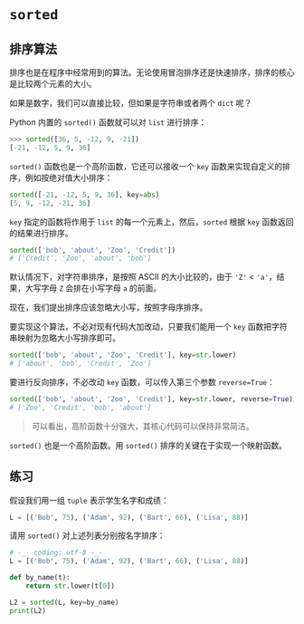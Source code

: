 # `sorted`

## 排序算法

排序也是在程序中经常用到的算法。无论使用冒泡排序还是快速排序，排序的核心是比较两个元素的大小。

如果是数字，我们可以直接比较，但如果是字符串或者两个 `dict` 呢？

Python 内置的 `sorted()` 函数就可以对 `list` 进行排序：

```python
>>> sorted([36, 5, -12, 9, -21])
[-21, -12, 5, 9, 36]
```

`sorted()` 函数也是一个高阶函数，它还可以接收一个 `key` 函数来实现自定义的排序，例如按绝对值大小排序：

```python
sorted([-21, -12, 5, 9, 36], key=abs)
[5, 9, -12, -21, 36]
```

`key` 指定的函数将作用于 `list` 的每一个元素上，然后，`sorted` 根据 `key` 函数返回的结果进行排序。

```python
sorted(['bob', 'about', 'Zoo', 'Credit'])
# ['Credit', 'Zoo', 'about', 'bob']
```

默认情况下，对字符串排序，是按照 ASCII 的大小比较的，由于 `'Z'` < `'a'`，结果，大写字母 `Z` 会排在小写字母 `a` 的前面。

现在，我们提出排序应该忽略大小写，按照字母序排序。

要实现这个算法，不必对现有代码大加改动，只要我们能用一个 `key` 函数把字符串映射为忽略大小写排序即可。

```python
sorted(['bob', 'about', 'Zoo', 'Credit'], key=str.lower)
# ['about', 'bob', 'Credit', 'Zoo']
```

要进行反向排序，不必改动 `key` 函数，可以传入第三个参数 `reverse=True`：

```python
sorted(['bob', 'about', 'Zoo', 'Credit'], key=str.lower, reverse=True)
# ['Zoo', 'Credit', 'bob', 'about']
```

> 可以看出，高阶函数十分强大，其核心代码可以保持非常简洁。

`sorted()` 也是一个高阶函数。用 `sorted()` 排序的关键在于实现一个映射函数。

## 练习

假设我们用一组 `tuple` 表示学生名字和成绩：

```python
L = [('Bob', 75), ('Adam', 92), ('Bart', 66), ('Lisa', 88)]
```

请用 `sorted()` 对上述列表分别按名字排序：

```python
# -_- coding: utf-8 -_-
L = [('Bob', 75), ('Adam', 92), ('Bart', 66), ('Lisa', 88)]

def by_name(t):
    return str.lower(t[0])

L2 = sorted(L, key=by_name)
print(L2)
```
